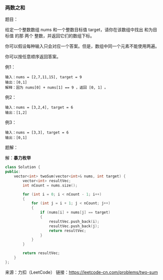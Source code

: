 ### 两数之和

题目：

给定一个整数数组 nums 和一个整数目标值 target，请你在该数组中找出 和为目标值 的那 两个 整数，并返回它们的数组下标。

你可以假设每种输入只会对应一个答案。但是，数组中同一个元素不能使用两遍。

你可以按任意顺序返回答案。



例1：

```
输入：nums = [2,7,11,15], target = 9
输出：[0,1]
解释：因为 nums[0] + nums[1] == 9 ，返回 [0, 1] 。
```



例2：

```
输入：nums = [3,2,4], target = 6
输出：[1,2]
```



例3：

```
输入：nums = [3,3], target = 6
输出：[0,1]
```



题解：

解：**暴力枚举**

```c++
class Solution {
public:
    vector<int> twoSum(vector<int>& nums, int target) {
		vector<int> resultVec;
		int nCount = nums.size();

		for (int i = 0; i < nCount - 1; i++)
		{
			for (int j = i + 1; j < nCount; j++)
			{
				if (nums[i] + nums[j] == target)
				{
					resultVec.push_back(i);
					resultVec.push_back(j);
					return resultVec;
				}
			}
		}

        return resultVec;
    }
};
```



来源：力扣（LeetCode）
链接：https://leetcode-cn.com/problems/two-sum

